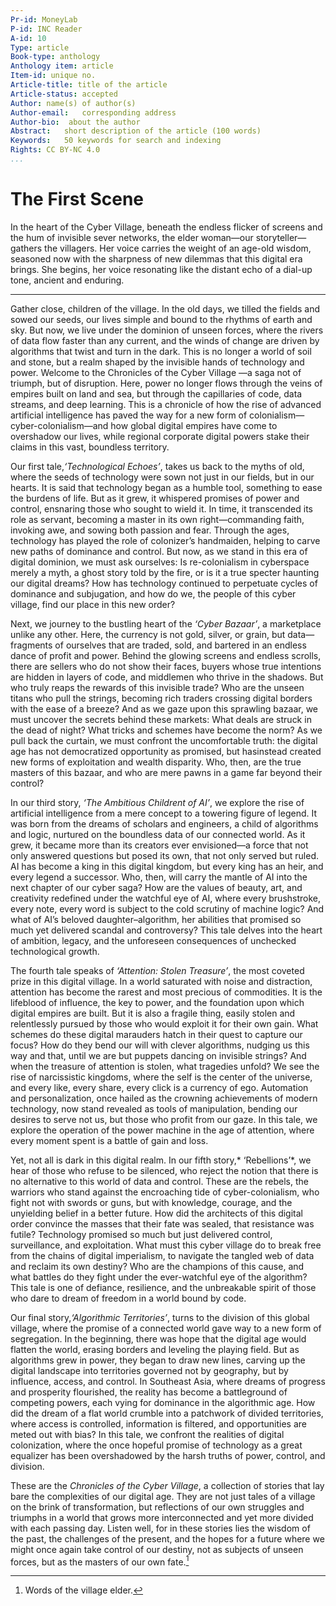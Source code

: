 ```yaml
---
Pr-id: MoneyLab
P-id: INC Reader
A-id: 10
Type: article
Book-type: anthology
Anthology item: article
Item-id: unique no.
Article-title: title of the article
Article-status: accepted
Author: name(s) of author(s)
Author-email:   corresponding address
Author-bio:  about the author
Abstract:   short description of the article (100 words)
Keywords:   50 keywords for search and indexing
Rights: CC BY-NC 4.0
...
```



# The First Scene

In the heart of the Cyber Village, beneath the endless flicker of
screens and the hum of invisible sever networks, the elder woman—our
storyteller—gathers the villagers. Her voice carries the weight of an
age-old wisdom, seasoned now with the sharpness of new dilemmas that
this digital era brings. She begins, her voice resonating like the
distant echo of a dial-up tone, ancient and enduring.

***

Gather close, children of the village. In the old days, we tilled the fields and sowed our seeds, our lives simple and bound to the rhythms of earth and sky. But now, we live under the dominion of unseen forces, where the rivers of data flow faster than any current, and the winds of change are driven by algorithms that twist and turn in the dark. This is no longer a world of soil and stone, but a realm shaped by the invisible hands of technology and power. Welcome to the Chronicles of the Cyber Village —a saga not of triumph, but of disruption. Here, power no longer flows through the veins of empires built on land and sea, but through the capillaries of code, data streams, and deep learning. This is a chronicle of how the rise of advanced artificial intelligence has paved the way for a new form of colonialism—cyber-colonialism—and how global digital empires have come to overshadow our lives, while regional corporate digital powers stake their claims in this vast, boundless territory.

Our first tale,*‘Technological Echoes’*, takes us back to the myths of old, where the seeds of technology were sown not just in our fields, but in our hearts. It is said that technology began as a humble tool, something to ease the burdens of life. But as it grew, it whispered promises of power and control, ensnaring those who sought to wield it. In time, it transcended its role as servant, becoming a master in its own right—commanding faith, invoking awe, and sowing both passion and fear. Through the ages, technology has played the role of colonizer’s handmaiden, helping to carve new paths of dominance and control. But now, as we stand in this era of digital dominion, we must ask ourselves: Is re-colonialism in cyberspace merely a myth, a ghost story told by the fire, or is it a true specter haunting our digital dreams? How has technology continued to perpetuate cycles of dominance and subjugation, and how do we, the people of this cyber village, find our place in this new order?

Next, we journey to the bustling heart of the *‘Cyber Bazaar’*, a marketplace unlike any other. Here, the currency is not gold, silver, or grain, but data—fragments of ourselves that are traded, sold, and bartered in an endless dance of profit and power. Behind the glowing screens and endless scrolls, there are sellers who do not show their faces, buyers whose true intentions are hidden in layers of code, and middlemen who thrive in the shadows. But who truly reaps the rewards of this invisible trade? Who are the unseen titans who pull the strings, becoming rich traders crossing digital borders with the ease of a breeze? And as we gaze upon this sprawling bazaar, we must uncover the secrets behind these markets: What deals are struck in the dead of night? What tricks and schemes have become the norm? As we pull back the curtain, we must confront the uncomfortable truth: the digital age has not democratized opportunity as promised, but hasinstead created new forms of exploitation and wealth disparity. Who, then, are the true masters of this bazaar, and who are mere pawns in a game far beyond their control?

In our third story, *‘The Ambitious Childrent of AI’*, we explore the rise of artificial intelligence from a mere concept to a towering figure of legend. It was born from the dreams of scholars and engineers, a child of algorithms and logic, nurtured on the boundless data of our connected world. As it grew, it became more than its creators ever envisioned—a force that not only answered questions but posed its own, that not only served but ruled. AI has become a king in this digital kingdom, but every king has an heir, and every legend a successor. Who, then, will carry the mantle of AI into the next chapter of our cyber saga? How are the values of beauty, art, and creativity redefined under the watchful eye of AI, where every brushstroke, every note, every word is subject to the cold scrutiny of machine logic? And what of AI’s beloved daughter–algorithm, her abilities that promised so much yet delivered scandal and controversy? This tale delves into the heart of ambition, legacy, and the unforeseen consequences of unchecked technological growth.

The fourth tale speaks of *‘Attention: Stolen Treasure’*, the most coveted prize in this digital village. In a world saturated with noise and distraction, attention has become the rarest and most precious of commodities. It is the lifeblood of influence, the key to power, and the foundation upon which digital empires are built. But it is also a fragile thing, easily stolen and relentlessly pursued by those who would exploit it for their own gain. What schemes do these digital marauders hatch in their quest to capture our focus? How do they bend our will with clever algorithms, nudging us this way and that, until we are but puppets dancing on invisible strings? And when the treasure of attention is stolen, what tragedies unfold? We see the rise of narcissistic kingdoms, where the self is the center of the universe, and every like, every share, every click is a currency of ego. Automation and personalization, once hailed as the crowning achievements of modern technology, now stand revealed as tools of manipulation, bending our desires to serve not us, but those who profit from our gaze. In this tale, we explore the operation of the power machine in the age of attention, where every moment spent is a battle of gain and loss.

Yet, not all is dark in this digital realm. In our fifth story,* ‘Rebellions’*, we hear of those who refuse to be silenced, who reject the notion that there is no alternative to this world of data and control. These are the rebels, the warriors who stand against the encroaching tide of cyber-colonialism, who fight not with swords or guns, but with knowledge, courage, and the unyielding belief in a better future. How did the architects of this digital order convince the masses that their fate was sealed, that resistance was futile? Technology promised so much but just delivered control, surveillance, and exploitation. What must this cyber village do to break free from the chains of digital imperialism, to navigate the tangled web of data and reclaim its own destiny? Who are the champions of this cause, and what battles do they fight under the ever-watchful eye of the algorithm? This tale is one of defiance, resilience, and the unbreakable spirit of those who dare to dream of freedom in a world bound by code.

Our final story,*‘Algorithmic Territories’*, turns to the division of this global village, where the promise of a connected world gave way to a new form of segregation. In the beginning, there was hope that the digital age would flatten the world, erasing borders and leveling the playing field. But as algorithms grew in power, they began to draw new lines, carving up the digital landscape into territories governed not by geography, but by influence, access, and control. In Southeast Asia, where dreams of progress and prosperity flourished, the reality has become a battleground of competing powers, each vying for dominance in the algorithmic age. How did the dream of a flat world crumble into a patchwork of divided territories, where access is controlled, information is filtered, and opportunities are meted out with bias? In this tale, we confront the realities of digital colonization, where the once hopeful promise of technology as a great equalizer has been overshadowed by the harsh truths of power, control, and division. 

These are the *Chronicles of the Cyber Village*, a collection of stories that lay bare the complexities of our digital age. They are not just tales of a village on the brink of transformation, but reflections of our own struggles and triumphs in a world that grows more interconnected and yet more divided with each passing day. Listen well, for in these stories lies the wisdom of the past, the challenges of the present, and the hopes for a future where we might once again take control of our destiny, not as subjects of unseen forces, but as the masters of our own fate.[^02introduction_1]

[^02introduction_1]: Words of the village elder.


